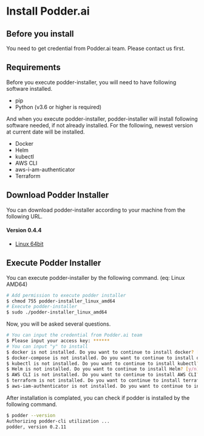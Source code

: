 # Install Podder.ai

## Before you install
You need to get credential from Podder.ai team. Please contact us first.

## Requirements
Before you execute podder-installer, you will need to have following software installed.
- pip
- Python (v3.6 or higher is required)

And when you execute podder-installer, podder-installer will install following software needed, if not already installed.
For the following, newest version at current date will be installed.
- Docker
- Helm
- kubectl
- AWS CLI
- aws-i-am-authenticator
- Terraform

## Download Podder Installer
You can download podder-installer according to your machine from the following URL.

#### Version 0.4.4

- [Linux 64bit](https://podder-downloads.s3-ap-northeast-1.amazonaws.com/podder-installer/0.4.4/podder-installer_linux_amd64)

## Execute Podder Installer
You can execute podder-installer by the following command. (eq:  Linux AMD64)
```bash
# Add permission to execute podder installer
$ chmod 755 podder-installer_linux_amd64
# Execute podder-installer
$ sudo ./podder-installer_linux_amd64
```

Now, you will be asked several questions.
```bash
# You can input the credential from Podder.ai team
$ Please input your access key: ******
# You can input "y" to install
$ docker is not installed. Do you want to continue to install docker? [y/n] y
$ docker-compose is not installed. Do you want to continue to install docker-compose? [y/n] y
$ kubectl is not installed. Do you want to continue to install kubectl? [y/n] y
$ Helm is not installed. Do you want to continue to install Helm? [y/n] y
$ AWS CLI is not installed. Do you want to continue to install AWS CLI? [y/n] y
$ terraform is not installed. Do you want to continue to install terraform? [y/n] y
$ aws-iam-authenticator is not installed. Do you want to continue to install aws-iam-authenticator? [y/n] y
```

After installation is complated, you can check if podder is installed by the following command.
```bash
$ podder --version
Authorizing podder-cli utilization ...
podder, version 0.2.11
```
